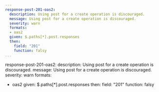 ```yaml
---
response-post-201-oas2:
  description: Using post for a create operation is discouraged.
  message: Using post for a create operation is discouraged.
  severity: warn
  formats:
  - oas2
  given: $.paths[*].post.responses
  then:
    field: "201"
    function: falsy
...
```

response-post-201-oas2:
  description: Using post for a create operation is discouraged.
  message: Using post for a create operation is discouraged.
  severity: warn
  formats:
  - oas2
  given: $.paths[*].post.responses
  then:
    field: "201"
    function: falsy
